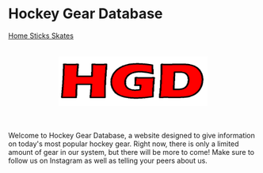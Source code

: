 <html>
<head>
<title>Hockey Gear Database</title>
<link rel="stylesheet" href="HGD.css" type="text/css" />
</head>

<body>
<h1>Hockey Gear Database</h1>
	<div id="nav">
	<a class="active" href="HGD Home.html"> Home </a>
	<a href="Sticks.html"> Sticks </a>
	<a href="Skates.html"> Skates </a>
	</div>
	<br>
	<br>
<center><img src="HGD Logo.png" width="300" height="100"/></center>
<br>
<br>
<p> Welcome to Hockey Gear Database, a website designed to give information on
	today's most popular hockey gear.  Right now, there is only a limited amount
	of gear in our system, but there will be more to come! Make sure to follow us
	on Instagram as well as telling your peers about us.
</p>
</html>
